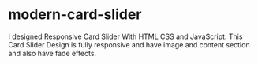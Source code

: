 # modern-card-slider
I designed Responsive Card Slider With HTML CSS and JavaScript. This Card Slider Design is fully responsive and have image and content section and also have fade effects.
